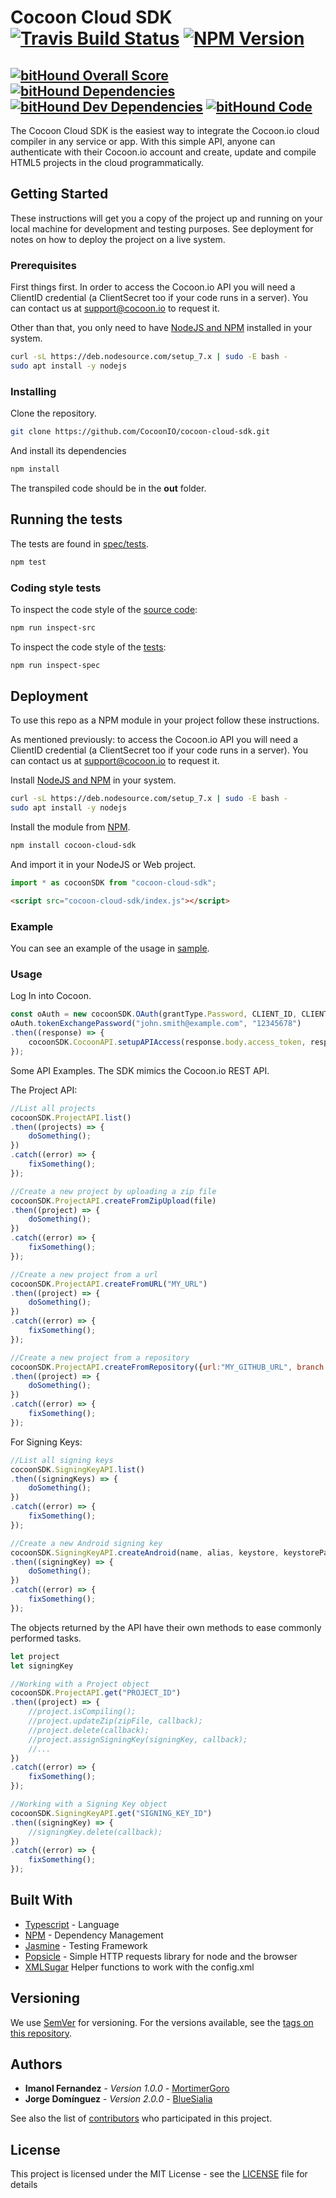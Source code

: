 # Cocoon Cloud SDK [![Travis Build Status](https://travis-ci.org/CocoonIO/cocoon-cloud-sdk.svg)](https://travis-ci.org/CocoonIO/cocoon-cloud-sdk) [![NPM Version](https://img.shields.io/npm/v/cocoon-cloud-sdk.svg)](https://www.npmjs.com/package/cocoon-cloud-sdk)

[![bitHound Overall Score](https://www.bithound.io/github/CocoonIO/cocoon-cloud-sdk/badges/score.svg)](https://www.bithound.io/github/CocoonIO/cocoon-cloud-sdk)
[![bitHound Dependencies](https://www.bithound.io/github/CocoonIO/cocoon-cloud-sdk/badges/dependencies.svg)](https://www.bithound.io/github/CocoonIO/cocoon-cloud-sdk/master/dependencies/npm)
[![bitHound Dev Dependencies](https://www.bithound.io/github/CocoonIO/cocoon-cloud-sdk/badges/devDependencies.svg)](https://www.bithound.io/github/CocoonIO/cocoon-cloud-sdk/master/dependencies/npm)
[![bitHound Code](https://www.bithound.io/github/CocoonIO/cocoon-cloud-sdk/badges/code.svg)](https://www.bithound.io/github/CocoonIO/cocoon-cloud-sdk)
---

The Cocoon Cloud SDK is the easiest way to integrate the Cocoon.io cloud compiler in any service or app.
With this simple API, anyone can authenticate with their Cocoon.io account and create, update and compile HTML5 projects
in the cloud programmatically.

## Getting Started

These instructions will get you a copy of the project up and running on your local machine for development and testing
purposes. See deployment for notes on how to deploy the project on a live system.

### Prerequisites

First things first. In order to access the Cocoon.io API you will need a ClientID credential (a ClientSecret too
if your code runs in a server). You can contact us at [support@cocoon.io](support@cocoon.io) to request it.

Other than that, you only need to have [NodeJS and NPM](https://nodejs.org/en/download/package-manager/) installed in
your system.

```bash
curl -sL https://deb.nodesource.com/setup_7.x | sudo -E bash -
sudo apt install -y nodejs
```

### Installing

Clone the repository.

```bash
git clone https://github.com/CocoonIO/cocoon-cloud-sdk.git
```

And install its dependencies

```bash
npm install
```

The transpiled code should be in the **out** folder.

## Running the tests

The tests are found in [spec/tests](spec/tests).

```bash
npm test
```

### Coding style tests

To inspect the code style of the [source code](src):

```bash
npm run inspect-src
```

To inspect the code style of the [tests](spec/tests):

```bash
npm run inspect-spec
```

## Deployment

To use this repo as a NPM module in your project follow these instructions.

As mentioned previously: to access the Cocoon.io API you will need a ClientID credential (a ClientSecret too
if your code runs in a server). You can contact us at [support@cocoon.io](support@cocoon.io) to request it.

Install [NodeJS and NPM](https://nodejs.org/en/download/package-manager/) in your system.

```bash
curl -sL https://deb.nodesource.com/setup_7.x | sudo -E bash -
sudo apt install -y nodejs
```

Install the module from [NPM](https://www.npmjs.com/package/cocoon-cloud-sdk).

```bash
npm install cocoon-cloud-sdk
```

And import it in your NodeJS or Web project.

```js
import * as cocoonSDK from "cocoon-cloud-sdk";
```

```html
<script src="cocoon-cloud-sdk/index.js"></script>
```

### Example

You can see an example of the usage in [sample](sample).

### Usage

Log In into Cocoon.

```js
const oAuth = new cocoonSDK.OAuth(grantType.Password, CLIENT_ID, CLIENT_SECRET);
oAuth.tokenExchangePassword("john.smith@example.com", "12345678")
.then((response) => {
	cocoonSDK.CocoonAPI.setupAPIAccess(response.body.access_token, response.body.refresh_token, response.body.expires_in);
});
```

Some API Examples. The SDK mimics the Cocoon.io REST API.

The Project API:

```js
//List all projects
cocoonSDK.ProjectAPI.list()
.then((projects) => {
	doSomething();
})
.catch((error) => {
	fixSomething();
});

//Create a new project by uploading a zip file
cocoonSDK.ProjectAPI.createFromZipUpload(file)
.then((project) => {
	doSomething();
})
.catch((error) => {
	fixSomething();
});

//Create a new project from a url
cocoonSDK.ProjectAPI.createFromURL("MY_URL")
.then((project) => {
	doSomething();
})
.catch((error) => {
	fixSomething();
});

//Create a new project from a repository
cocoonSDK.ProjectAPI.createFromRepository({url:"MY_GITHUB_URL", branch:"MY_BRANCH"})
.then((project) => {
	doSomething();
})
.catch((error) => {
	fixSomething();
});
```

For Signing Keys:

```js
//List all signing keys
cocoonSDK.SigningKeyAPI.list()
.then((signingKeys) => {
	doSomething();
})
.catch((error) => {
	fixSomething();
});

//Create a new Android signing key
cocoonSDK.SigningKeyAPI.createAndroid(name, alias, keystore, keystorePassword, certificatePassword)
.then((signingKey) => {
	doSomething();
})
.catch((error) => {
	fixSomething();
});
```

The objects returned by the API have their own methods to ease commonly performed tasks.

```js
let project
let signingKey

//Working with a Project object
cocoonSDK.ProjectAPI.get("PROJECT_ID")
.then((project) => {
	//project.isCompiling();
	//project.updateZip(zipFile, callback);
	//project.delete(callback);
	//project.assignSigningKey(signingKey, callback);
	//...
})
.catch((error) => {
	fixSomething();
});

//Working with a Signing Key object
cocoonSDK.SigningKeyAPI.get("SIGNING_KEY_ID")
.then((signingKey) => {
	//signingKey.delete(callback);
})
.catch((error) => {
	fixSomething();
});
```

## Built With

* [Typescript](https://www.typescriptlang.org/) - Language
* [NPM](http://www.npmjs.com/) - Dependency Management
* [Jasmine](https://jasmine.github.io/) - Testing Framework
* [Popsicle](https://github.com/blakeembrey/popsicle) - Simple HTTP requests library for node and the browser
* [XMLSugar](https://github.com/CocoonIO/cocoon-xml-sugar) Helper functions to work with the config.xml

## Versioning

We use [SemVer](http://semver.org/) for versioning. For the versions available, see the
[tags on this repository](https://github.com/your/project/tags). 

## Authors

* **Imanol Fernandez** - *Version 1.0.0* - [MortimerGoro](https://github.com/MortimerGoro)
* **Jorge Domínguez** - *Version 2.0.0* - [BlueSialia](https://github.com/BlueSialia)

See also the list of [contributors](https://github.com/your/project/contributors) who participated in this project.

## License

This project is licensed under the MIT License - see the [LICENSE](LICENSE) file for details
